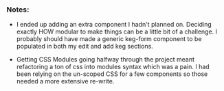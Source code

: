 ### Notes:

* I ended up adding an extra component I hadn't planned on. Deciding exactly HOW modular to make things can be a little bit of a challenge. I probably should have made a generic keg-form component to be populated in both my edit and add keg sections.

* Getting CSS Modules going halfway through the project meant refactoring a ton of css into modules syntax which was a pain. I had been relying on the un-scoped CSS for a few components so those needed a more extensive re-write.
